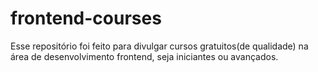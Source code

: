 # frontend-courses
Esse repositório foi feito para divulgar cursos gratuitos(de qualidade) na área de desenvolvimento frontend, seja iniciantes ou avançados.

